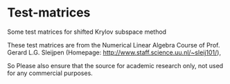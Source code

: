 # Test-matrices
Some test matrices for shifted Krylov subspace method

These test matrices are from the Numerical Linear Algebra Course of Prof. Gerard L.G. Sleijpen 
(Homepage: http://www.staff.science.uu.nl/~sleij101/), 

So Please also ensure that the source for academic research only, not used for any commercial purposes.
